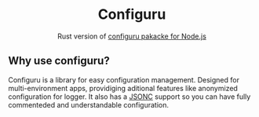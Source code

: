 <div align="center">

# Configuru

Rust version of [configuru pakacke for Node.js](https://github.com/AckeeCZ/configuru)

</div>

## Why use configuru?

Configuru is a library for easy configuration management. Designed for multi-environment apps, providiging aditional features like anonymized configuration for logger. It also has a [JSONC](https://stackoverflow.com/questions/14851903/what-is-jsonc-are-jsonc-and-json-c-different) support so you can have fully commenteded and understandable configuration.

